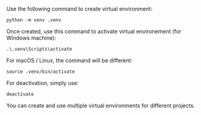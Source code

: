Use the following command to create virtual environment:
```
python -m venv .venv
```

Once created, use this command to activate virtual environement (for Windows machine):
```
.\.venv\Scripts\activate
```

For macOS / Linux, the command will be different:
```
source .venv/bin/activate
```

For deactivation, simply use:
```
deactivate
```

You can create and use multiple virtual environments for different projects.